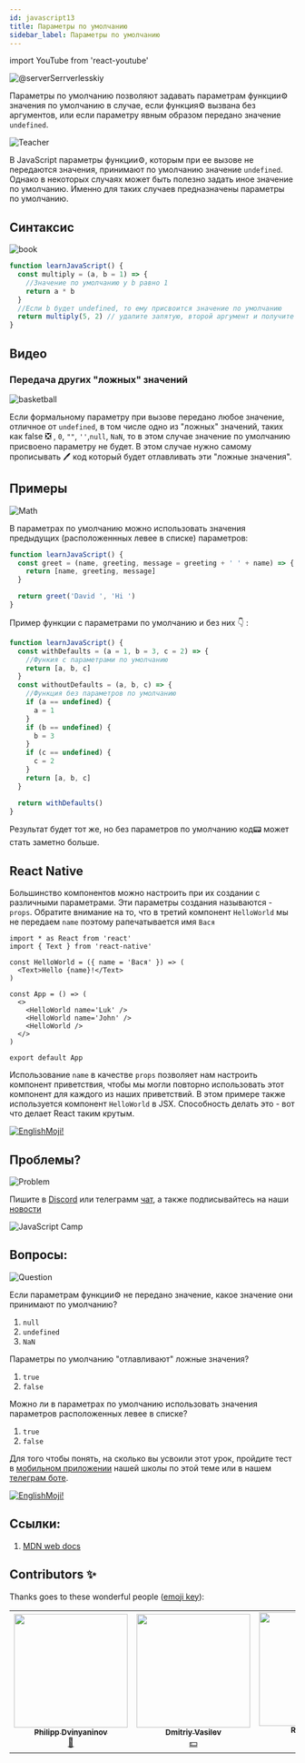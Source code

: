 ```yaml
---
id: javascript13
title: Параметры по умолчанию
sidebar_label: Параметры по умолчанию
---
```


import YouTube from 'react-youtube'

![@serverSerrverlesskiy](/img/javascript/headers/25.jpg)

Параметры по умолчанию позволяют задавать параметрам функции⚙️ значения по умолчанию в случае, если функция⚙️ вызвана без аргументов, или если параметру явным образом передано значение `undefined`.

![Teacher](https://media.giphy.com/media/3ohc10nduj1irsuzgA/giphy.gif)

В JavaScript параметры функции⚙️, которым при ее вызове не передаются значения, принимают по умолчанию значение `undefined`. Однако в некоторых случаях может быть полезно задать иное значение по умолчанию. Именно для таких случаев предназначены параметры по умолчанию.

## Синтаксис

![book](https://media.giphy.com/media/l0HlOBZcl7sbV6LnO/giphy.gif)

```jsx live
function learnJavaScript() {
  const multiply = (a, b = 1) => {
    //Значение по умолчанию у b равно 1
    return a * b
  }
  //Если b будет undefined, то ему присвоится значение по умолчанию
  return multiply(5, 2) // удалите запятую, второй аргумент и получите 5 * 1
}
```

## Видео

<YouTube videoId="J89Qcz0cunw" />

### Передача других "ложных" значений

![basketball](https://media.giphy.com/media/3oEdv5e5Zd2gsczAhG/giphy.gif)

Если формальному параметру при вызове передано любое значение, отличное от `undefined`, в том числе одно из "ложных" значений, таких как false ❎ , `0`, `""`, `''`,`null`, `NaN`, то в этом случае значение по умолчанию присвоено параметру не будет. В этом случае нужно самому прописывать 🖊️ код который будет отлавливать эти "ложные значения".

## Примеры

![Math](https://media.giphy.com/media/xT1Ra5h24Eliux3UVq/giphy.gif)

В параметрах по умолчанию можно использовать значения предыдущих (расположеннных левее в списке) параметров:

```jsx live
function learnJavaScript() {
  const greet = (name, greeting, message = greeting + ' ' + name) => {
    return [name, greeting, message]
  }

  return greet('David ', 'Hi ')
}
```

Пример функции с параметрами по умолчанию и без них 👇 :

```jsx live
function learnJavaScript() {
  const withDefaults = (a = 1, b = 3, c = 2) => {
    //Функия с параметрами по умолчанию
    return [a, b, c]
  }
  const withoutDefaults = (a, b, c) => {
    //Функция без параметров по умолчанию
    if (a == undefined) {
      a = 1
    }
    if (b == undefined) {
      b = 3
    }
    if (c == undefined) {
      c = 2
    }
    return [a, b, c]
  }

  return withDefaults()
}
```

Результат будет тот же, но без параметров по умолчанию код📟 может стать заметно больше.

## React Native

Большинство компонентов можно настроить при их создании с различными параметрами. Эти параметры создания называются - `props`. Обратите внимание на то, что в третий компонент `HelloWorld` мы не передаем `name` поэтому рапечатывается имя `Вася`


```SnackPlayer name=index.js
import * as React from 'react'
import { Text } from 'react-native'

const HelloWorld = ({ name = 'Вася' }) => (
  <Text>Hello {name}!</Text>
)

const App = () => (
  <>
    <HelloWorld name='Luk' />
    <HelloWorld name='John' />
    <HelloWorld /> 
  </>
)

export default App
```

Использование `name` в качестве `props` позволяет нам настроить компонент приветствия, чтобы мы могли повторно использовать этот компонент для каждого из наших приветствий. В этом примере также используется компонент `HelloWorld` в JSX. Способность делать это - вот что делает React таким крутым.

[![EnglishMoji!](/img/logo/englishmoji.png)](https://apps.apple.com/kz/app/englishmoji/id6450254885)

## Проблемы?

![Problem](https://media.giphy.com/media/xTiTnGeUsWOEwsGoG4/giphy.gif)

Пишите в [Discord](https://discord.gg/6GDAfXn) или телеграмм [чат](https://t.me/jscampapp), а также подписывайтесь на наши [новости](https://t.me/javascriptapp)

![JavaScript Camp](/img/bandlink.png)

## Вопросы:

![Question](https://media.giphy.com/media/l0HlRnAWXxn0MhKLK/giphy.gif)

Если параметрам функции⚙️ не передано значение, какое значение они принимают по умолчанию?

1. `null`
2. `undefined`
3. `NaN`

Параметры по умолчанию "отлавливают" ложные значения?

1. `true`
2. `false`

Можно ли в параметрах по умолчанию использовать значения параметров расположенных левее в списке?

1. `true`
2. `false`

Для того чтобы понять, на сколько вы усвоили этот урок, пройдите тест в [мобильном приложении](http://onelink.to/njhc95) нашей школы по этой теме или в нашем [телеграм боте](https://t.me/javascriptcamp_bot).

[![EnglishMoji!](/img/logo/englishmoji.png)](https://apps.apple.com/kz/app/englishmoji/id6450254885)

## Ссылки:

1.  [MDN web docs](https://developer.mozilla.org/ru/docs/Web/JavaScript/Reference/Functions/Default_parameters)

## Contributors ✨

Thanks goes to these wonderful people ([emoji key](https://allcontributors.org/docs/en/emoji-key)):

<!-- ALL-CONTRIBUTORS-LIST:START - Do not remove or modify this section -->
<!-- prettier-ignore-start -->
<!-- markdownlint-disable -->
<table>
  <tr>
    <td align="center"><a href="https://github.com/FELiX-RN"><img src="https://avatars0.githubusercontent.com/u/72006627?v=4?s=200" width="200px;" alt=""/><br /><sub><b>Philipp Dvinyaninov</b></sub></a><br /><a href="https://github.com/gHashTag/react-native-village/commits?author=FELiX-RN" title="Documentation">📖</a></td>
    <td align="center"><a href="https://fullstackserverless.github.io/"><img src="https://avatars0.githubusercontent.com/u/6774813?v=4?s=200" width="200px;" alt=""/><br /><sub><b>Dmitriy Vasilev</b></sub></a><br /><a href="#financial-gHashTag" title="Financial">💵</a></td>
    <td align="center"><a href="https://github.com/Resoner2005"><img src="https://avatars1.githubusercontent.com/u/75675814?v=4?s=200" width="200px;" alt=""/><br /><sub><b>Resoner2005</b></sub></a><br /><a href="https://github.com/gHashTag/react-native-village/issues?q=author%3AResoner2005" title="Bug reports">🐛 🎨 🖋</a></td>
    <td align="center"><a href="https://github.com/Navernoss"><img src="https://avatars0.githubusercontent.com/u/75784137?v=4?s=200" width="200px;" alt=""/><br /><sub><b>Navernoss</b></sub></a><br /><a href="#content-Navernoss" title="Content">🖋 🐛 🎨 </a></td>
  </tr>
  
</table>

<!-- markdownlint-restore -->
<!-- prettier-ignore-end -->

<!-- ALL-CONTRIBUTORS-LIST:END -->

